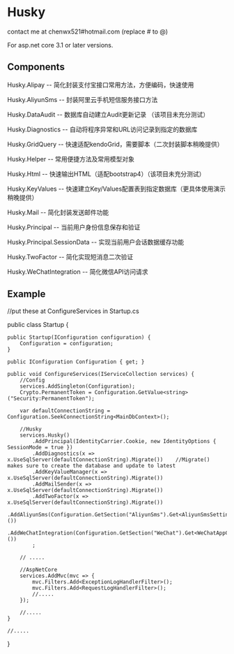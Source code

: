 # Husky
contact me at chenwx521#hotmail.com (replace # to @)

For asp.net core 3.1 or later versions.


Components
---------------------

Husky.Alipay -- 简化封装支付宝接口常用方法，方便编码，快速使用

Husky.AliyunSms -- 封装阿里云手机短信服务接口方法

Husky.DataAudit -- 数据库自动建立Audit更新记录 （该项目未充分测试）

Husky.Diagnostics -- 自动将程序异常和URL访问记录到指定的数据库

Husky.GridQuery -- 快速适配kendoGrid，需要脚本（二次封装脚本稍晚提供）

Husky.Helper -- 常用便捷方法及常用模型对象

Husky.Html -- 快速输出HTML（适配bootstrap4）（该项目未充分测试）

Husky.KeyValues -- 快速建立Key/Values配置表到指定数据库（更具体使用演示稍晚提供）

Husky.Mail -- 简化封装发送邮件功能

Husky.Principal -- 当前用户身份信息保存和验证

Husky.Principal.SessionData -- 实现当前用户会话数据缓存功能

Husky.TwoFactor -- 简化实现短消息二次验证

Husky.WeChatIntegration -- 简化微信API访问请求


Example
---------------------

//put these at ConfigureServices in Startup.cs

public class Startup
{

	public Startup(IConfiguration configuration) {
		Configuration = configuration;
	}
	
	public IConfiguration Configuration { get; }
	
	public void ConfigureServices(IServiceCollection services) {
		//Config
		services.AddSingleton(Configuration);
		Crypto.PermanentToken = Configuration.GetValue<string>("Security:PermanentToken");

		var defaultConnectionString = Configuration.SeekConnectionString<MainDbContext>();

		//Husky
		services.Husky()
			.AddPrincipal(IdentityCarrier.Cookie, new IdentityOptions { SessionMode = true })
			.AddDiagnostics(x => x.UseSqlServer(defaultConnectionString).Migrate())	   //Migrate() makes sure to create the database and update to latest
			.AddKeyValueManager(x => x.UseSqlServer(defaultConnectionString).Migrate())
			.AddMailSender(x => x.UseSqlServer(defaultConnectionString).Migrate())
			.AddTwoFactor(x => x.UseSqlServer(defaultConnectionString).Migrate())
			.AddAliyunSms(Configuration.GetSection("AliyunSms").Get<AliyunSmsSettings>())
			.AddWeChatIntegration(Configuration.GetSection("WeChat").Get<WeChatAppConfig>())
			;
      
		// .....
    
		//AspNetCore
		services.AddMvc(mvc => {
			mvc.Filters.Add<ExceptionLogHandlerFilter>();
			mvc.Filters.Add<RequestLogHandlerFilter>();
			//.....
		});
    
		//.....
	}
  
	//.....
}
